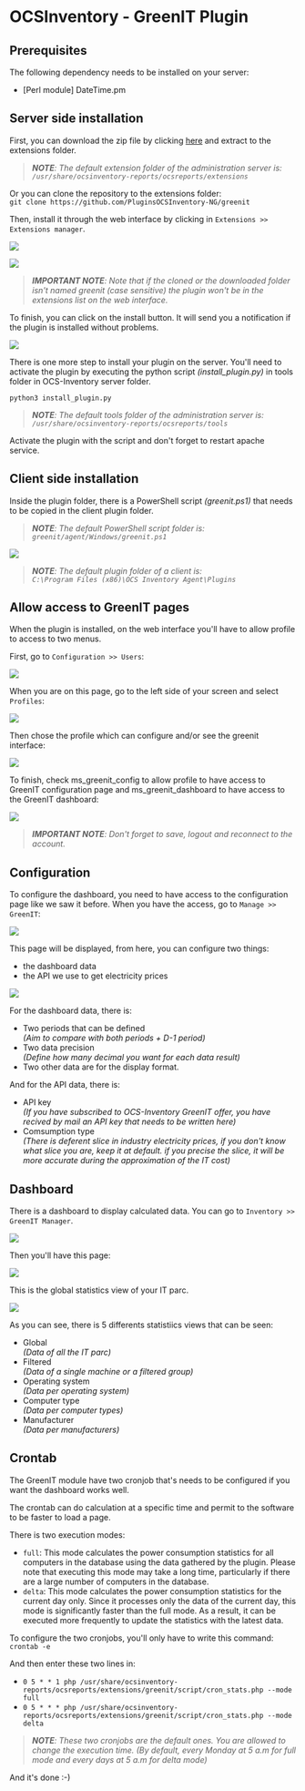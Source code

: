 # OCSInventory - GreenIT Plugin

## Prerequisites
The following dependency needs to be installed on your server:
- [Perl module] DateTime.pm

## Server side installation
First, you can download the zip file by clicking [here](https://github.com/PluginsOCSInventory-NG/greenit/releases) and extract to the extensions folder.

> ***NOTE**: The default extension folder of the administration server is: <br> `/usr/share/ocsinventory-reports/ocsreports/extensions`*

Or you can clone the repository to the extensions folder: <br> `git clone https://github.com/PluginsOCSInventory-NG/greenit`

Then, install it through the web interface by clicking in `Extensions >> Extensions manager`.

![](../../img/server/greenit/install_plugin_1.png)

![](../../img/server/greenit/install_plugin_2.png)

> ***IMPORTANT NOTE**: Note that if the cloned or the downloaded folder isn't named greenit (case sensitive) the plugin won't be in the extensions list on the web interface.*

To finish, you can click on the install button. It will send you a notification if the plugin is installed without problems.

![](../../img/server/greenit/install_plugin_3.png)

There is one more step to install your plugin on the server. You'll need to activate the plugin by executing the python script *(install_plugin.py)* in tools folder in OCS-Inventory server folder.

`python3 install_plugin.py`

> ***NOTE**: The default tools folder of the administration server is: <br> `/usr/share/ocsinventory-reports/ocsreports/tools`*

Activate the plugin with the script and don't forget to restart apache service.

## Client side installation
Inside the plugin folder, there is a PowerShell script *(greenit.ps1)* that needs to be copied in the client plugin folder.

> ***NOTE**: The default PowerShell script folder is: <br> `greenit/agent/Windows/greenit.ps1`*

![](../../img/agent/greenit/install_plugin_1.png)

> ***NOTE**: The default plugin folder of a client is: <br> `C:\Program Files (x86)\OCS Inventory Agent\Plugins`*

## Allow access to GreenIT pages
When the plugin is installed, on the web interface you'll have to allow profile to access to two menus.

First, go to `Configuration >> Users`:

![](../../img/server/greenit/allow_access_1.png)

When you are on this page, go to the left side of your screen and select `Profiles`:

![](../../img/server/greenit/allow_access_2.png)

Then chose the profile which can configure and/or see the greenit interface:

![](../../img/server/greenit/allow_access_3.png)

To finish, check ms_greenit_config to allow profile to have access to GreenIT configuration page and ms_greenit_dashboard to have access to the GreenIT dashboard:

![](../../img/server/greenit/allow_access_4.png)

> ***IMPORTANT NOTE**: Don't forget to save, logout and reconnect to the account.*

## Configuration
To configure the dashboard, you need to have access to the configuration page like we saw it before. When you have the access, go to `Manage >> GreenIT`:

![](../../img/server/greenit/configuration_1.png)

This page will be displayed, from here, you can configure two things:
- the dashboard data
- the API we use to get electricity prices

![](../../img/server/greenit/configuration_2.png)

For the dashboard data, there is:
- Two periods that can be defined <br> *(Aim to compare with both periods + D-1 period)*
- Two data precision <br> *(Define how many decimal you want for each data result)*
- Two other data are for the display format.

And for the API data, there is:
- API key <br> *(If you have subscribed to OCS-Inventory GreenIT offer, you have recived by mail an API key that needs to be written here)*
- Comsumption type <br> *(There is deferent slice in industry electricity prices, if you don't know what slice you are, keep it at default. if you precise the slice, it will be more accurate during the approximation of the IT cost)*


## Dashboard
There is a dashboard to display calculated data. You can go to `Inventory >> GreenIT Manager`.

![](../../img/server/greenit/dashboard_1.png)

Then you'll have this page:

![](../../img/server/greenit/dashboard_2.png)

This is the global statistics view of your IT parc.

![](../../img/server/greenit/dashboard_3.png)

As you can see, there is 5 differents statistiics views that can be seen:
- Global <br> *(Data of all the IT parc)*
- Filtered <br> *(Data of a single machine or a filtered group)*
- Operating system <br> *(Data per operating system)*
- Computer type <br> *(Data per computer types)*
- Manufacturer <br> *(Data per manufacturers)*



## Crontab
The GreenIT module have two cronjob that's needs to be configured if you want the dashboard works well.

The crontab can do calculation at a specific time and permit to the software to be faster to load a page.

There is two execution modes:
- `full`: This mode calculates the power consumption statistics for all computers in the database using the data gathered by the plugin. Please note that executing this mode may take a long time, particularly if there are a large number of computers in the database.
- `delta`: This mode calculates the power consumption statistics for the current day only. Since it processes only the data of the current day, this mode is significantly faster than the full mode. As a result, it can be executed more frequently to update the statistics with the latest data.

To configure the two cronjobs, you'll only have to write this command: <br> `crontab -e`

And then enter these two lines in:
- `0 5 * * 1 php /usr/share/ocsinventory-reports/ocsreports/extensions/greenit/script/cron_stats.php --mode full`
- `0 5 * * * php /usr/share/ocsinventory-reports/ocsreports/extensions/greenit/script/cron_stats.php --mode delta`

> ***NOTE**: These two cronjobs are the default ones. You are allowed to change the execution time. (By default, every Monday at 5 a.m for full mode and every days at 5 a.m for delta mode)*

And it's done :-)